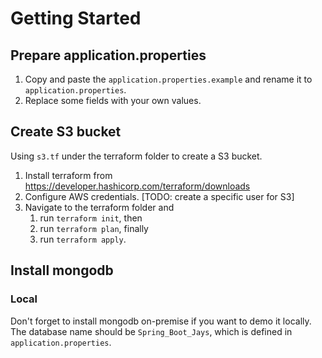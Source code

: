 # Getting Started

## Prepare application.properties
1. Copy and paste the `application.properties.example` and rename it to `application.properties`.
2. Replace some fields with your own values.

## Create S3 bucket
Using `s3.tf` under the terraform folder to create a S3 bucket.
1. Install terraform from https://developer.hashicorp.com/terraform/downloads
2. Configure AWS credentials. [TODO: create a specific user for S3]
3. Navigate to the terraform folder and 
   1. run `terraform init`, then
   2. run `terraform plan`, finally
   3. run `terraform apply`.

## Install mongodb
### Local
Don't forget to install mongodb on-premise if you want to demo it locally. The database name should be `Spring_Boot_Jays`, which is defined in `application.properties`.



